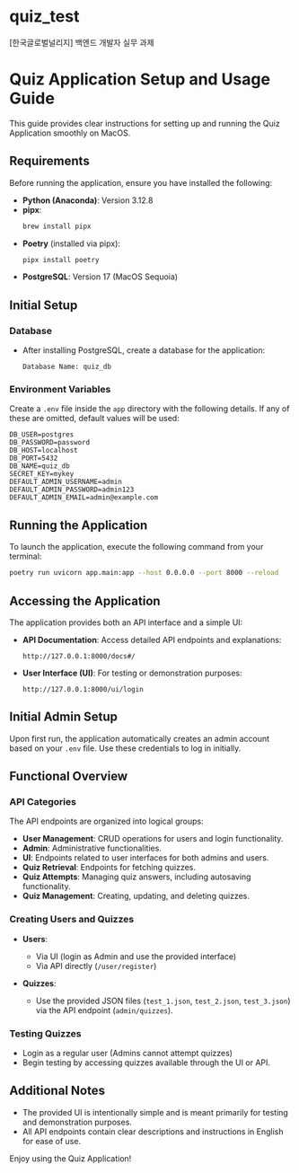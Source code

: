 # quiz_test
[한국글로벌널리지] 백엔드 개발자 실무 과제


# Quiz Application Setup and Usage Guide

This guide provides clear instructions for setting up and running the Quiz Application smoothly on MacOS.

## Requirements

Before running the application, ensure you have installed the following:

- **Python (Anaconda)**: Version 3.12.8
- **pipx**:
  ```bash
  brew install pipx
  ```
- **Poetry** (installed via pipx):
  ```bash
  pipx install poetry
  ```
- **PostgreSQL**: Version 17 (MacOS Sequoia)

## Initial Setup

### Database
- After installing PostgreSQL, create a database for the application:
  ```
  Database Name: quiz_db
  ```

### Environment Variables
Create a `.env` file inside the `app` directory with the following details. If any of these are omitted, default values will be used:

```env
DB_USER=postgres
DB_PASSWORD=password
DB_HOST=localhost
DB_PORT=5432
DB_NAME=quiz_db
SECRET_KEY=mykey
DEFAULT_ADMIN_USERNAME=admin
DEFAULT_ADMIN_PASSWORD=admin123
DEFAULT_ADMIN_EMAIL=admin@example.com
```

## Running the Application
To launch the application, execute the following command from your terminal:

```bash
poetry run uvicorn app.main:app --host 0.0.0.0 --port 8000 --reload
```

## Accessing the Application

The application provides both an API interface and a simple UI:

- **API Documentation**: Access detailed API endpoints and explanations:
  ```
  http://127.0.0.1:8000/docs#/
  ```

- **User Interface (UI)**: For testing or demonstration purposes:
  ```
  http://127.0.0.1:8000/ui/login
  ```

## Initial Admin Setup
Upon first run, the application automatically creates an admin account based on your `.env` file. Use these credentials to log in initially.

## Functional Overview

### API Categories
The API endpoints are organized into logical groups:

- **User Management**: CRUD operations for users and login functionality.
- **Admin**: Administrative functionalities.
- **UI**: Endpoints related to user interfaces for both admins and users.
- **Quiz Retrieval**: Endpoints for fetching quizzes.
- **Quiz Attempts**: Managing quiz answers, including autosaving functionality.
- **Quiz Management**: Creating, updating, and deleting quizzes.

### Creating Users and Quizzes
- **Users**:
  - Via UI (login as Admin and use the provided interface)
  - Via API directly (`/user/register`)

- **Quizzes**:
  - Use the provided JSON files (`test_1.json`, `test_2.json`, `test_3.json`) via the API endpoint (`admin/quizzes`).

### Testing Quizzes
- Login as a regular user (Admins cannot attempt quizzes)
- Begin testing by accessing quizzes available through the UI or API.

## Additional Notes
- The provided UI is intentionally simple and is meant primarily for testing and demonstration purposes.
- All API endpoints contain clear descriptions and instructions in English for ease of use.

Enjoy using the Quiz Application!

